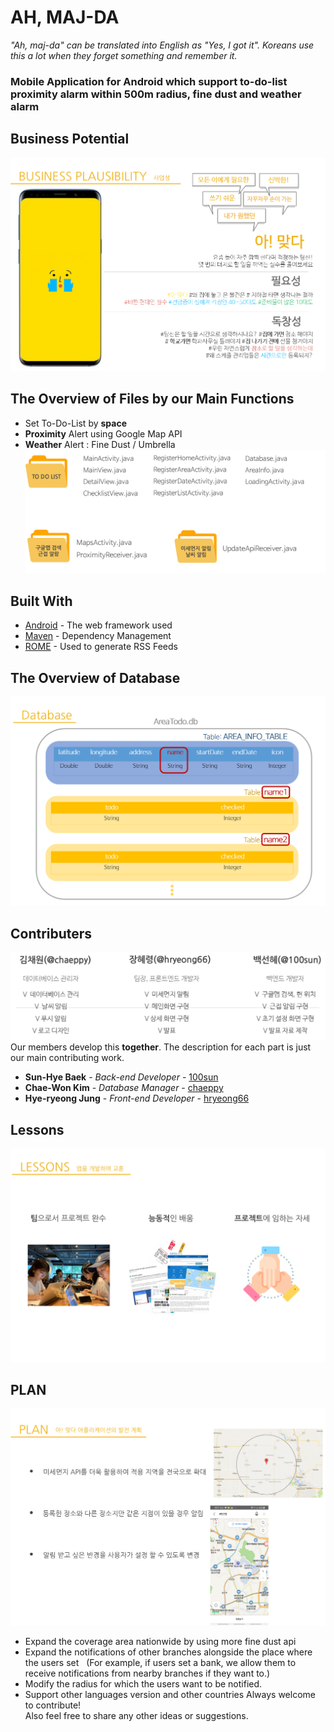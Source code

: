 # AH, MAJ-DA

*"Ah, maj-da" can be translated into English as "Yes, I got it". Koreans use this a lot when they forget something and remember it.*<br/>
### **Mobile Application for Android which support to-do-list proximity alarm within 500m radius, fine dust and weather alarm**


## Business Potential
![biz](biz.png)


## The Overview of Files by our Main Functions

* Set To-Do-List by **space**
* **Proximity** Alert using Google Map API
* **Weather** Alert : Fine Dust / Umbrella
![files](/images/files.png)


## Built With

* [Android](http://www.dropwizard.io/1.0.2/docs/) - The web framework used
* [Maven](https://maven.apache.org/) - Dependency Management
* [ROME](https://rometools.github.io/rome/) - Used to generate RSS Feeds

## The Overview of Database
![db](/images/db.png)


## Contributers

![members](/images/members.png)
Our members develop this **together**. The description for each part is just our main contributing work.
* **Sun-Hye Baek** - *Back-end Developer* - [100sun](https://github.com/100sun)
* **Chae-Won Kim** - *Database Manager* - [chaeppy](https://github.com/chaeppy)
* **Hye-ryeong Jung** - *Front-end Developer* - [hryeong66](https://github.com/hryeong66)


## Lessons

![lessons](/images/lessons.png)


## PLAN

![plan](/images/plan.png)
* Expand the coverage area nationwide by using more fine dust api
* Expand the notifications of other branches alongside the place where the users set
  (For example, if users set a bank, we allow them to receive notifications from nearby branches if they want to.)
* Modify the radius for which the users want to be notified.
* Support other languages version and other countries
Always welcome to contribute! <br/>
Also feel free to share any other ideas or suggestions. 

<!--
## License

This project is licensed under the MIT License - see the [LICENSE.md](LICENSE.md) file for details

## Contributers

Please read [CONTRIBUTING.md](https://gist.github.com/PurpleBooth/b24679402957c63ec426) for details on our code of conduct, and the process for submitting pull requests to us.

## Versioning

We use [SemVer](http://semver.org/) for versioning. For the versions available, see the [tags on this repository](https://github.com/your/project/tags). 

-->